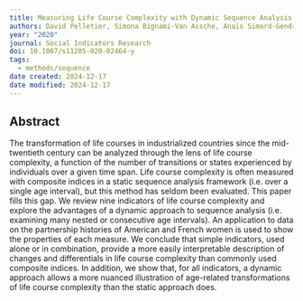 ```yaml
---
title: Measuring Life Course Complexity with Dynamic Sequence Analysis
authors: David Pelletier, Simona Bignami-Van Assche, Anaïs Simard-Gendron
year: "2020"
journal: Social Indicators Research
doi: 10.1007/s11205-020-02464-y
tags:
  - methods/sequence
date created: 2024-12-17
date modified: 2024-12-17
---
```


## Abstract

The transformation of life courses in industrialized countries since the mid-twentieth century can be analyzed through the lens of life course complexity, a function of the number of transitions or states experienced by individuals over a given time span. Life course complexity is often measured with composite indices in a static sequence analysis framework (i.e. over a single age interval), but this method has seldom been evaluated. This paper fills this gap. We review nine indicators of life course complexity and explore the advantages of a dynamic approach to sequence analysis (i.e. examining many nested or consecutive age intervals). An application to data on the partnership histories of American and French women is used to show the properties of each measure. We conclude that simple indicators, used alone or in combination, provide a more easily interpretable description of changes and differentials in life course complexity than commonly used composite indices. In addition, we show that, for all indicators, a dynamic approach allows a more nuanced illustration of age-related transformations of life course complexity than the static approach does.
